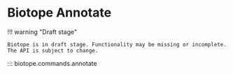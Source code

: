 # Biotope Annotate

!!! warning "Draft stage"

    Biotope is in draft stage. Functionality may be missing or incomplete.
    The API is subject to change.

::: biotope.commands.annotate
